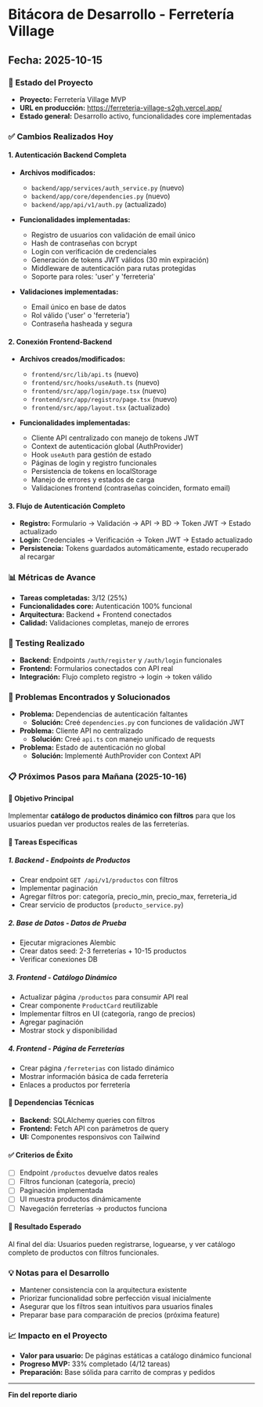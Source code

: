 # Bitácora de Desarrollo - Ferretería Village
## Fecha: 2025-10-15

### 🎯 Estado del Proyecto
- **Proyecto:** Ferretería Village MVP
- **URL en producción:** https://ferreteria-village-s2gh.vercel.app/
- **Estado general:** Desarrollo activo, funcionalidades core implementadas

### ✅ Cambios Realizados Hoy

#### 1. **Autenticación Backend Completa**
- **Archivos modificados:**
  - `backend/app/services/auth_service.py` (nuevo)
  - `backend/app/core/dependencies.py` (nuevo)
  - `backend/app/api/v1/auth.py` (actualizado)

- **Funcionalidades implementadas:**
  - Registro de usuarios con validación de email único
  - Hash de contraseñas con bcrypt
  - Login con verificación de credenciales
  - Generación de tokens JWT válidos (30 min expiración)
  - Middleware de autenticación para rutas protegidas
  - Soporte para roles: 'user' y 'ferreteria'

- **Validaciones implementadas:**
  - Email único en base de datos
  - Rol válido ('user' o 'ferreteria')
  - Contraseña hasheada y segura

#### 2. **Conexión Frontend-Backend**
- **Archivos creados/modificados:**
  - `frontend/src/lib/api.ts` (nuevo)
  - `frontend/src/hooks/useAuth.ts` (nuevo)
  - `frontend/src/app/login/page.tsx` (nuevo)
  - `frontend/src/app/registro/page.tsx` (nuevo)
  - `frontend/src/app/layout.tsx` (actualizado)

- **Funcionalidades implementadas:**
  - Cliente API centralizado con manejo de tokens JWT
  - Context de autenticación global (AuthProvider)
  - Hook `useAuth` para gestión de estado
  - Páginas de login y registro funcionales
  - Persistencia de tokens en localStorage
  - Manejo de errores y estados de carga
  - Validaciones frontend (contraseñas coinciden, formato email)

#### 3. **Flujo de Autenticación Completo**
- **Registro:** Formulario → Validación → API → BD → Token JWT → Estado actualizado
- **Login:** Credenciales → Verificación → Token JWT → Estado actualizado
- **Persistencia:** Tokens guardados automáticamente, estado recuperado al recargar

### 📊 Métricas de Avance
- **Tareas completadas:** 3/12 (25%)
- **Funcionalidades core:** Autenticación 100% funcional
- **Arquitectura:** Backend + Frontend conectados
- **Calidad:** Validaciones completas, manejo de errores

### 🧪 Testing Realizado
- **Backend:** Endpoints `/auth/register` y `/auth/login` funcionales
- **Frontend:** Formularios conectados con API real
- **Integración:** Flujo completo registro → login → token válido

### 🚨 Problemas Encontrados y Solucionados
- **Problema:** Dependencias de autenticación faltantes
  - **Solución:** Creé `dependencies.py` con funciones de validación JWT
- **Problema:** Cliente API no centralizado
  - **Solución:** Creé `api.ts` con manejo unificado de requests
- **Problema:** Estado de autenticación no global
  - **Solución:** Implementé AuthProvider con Context API

### 📋 Próximos Pasos para Mañana (2025-10-16)

#### 🎯 Objetivo Principal
Implementar **catálogo de productos dinámico con filtros** para que los usuarios puedan ver productos reales de las ferreterías.

#### 📝 Tareas Específicas

##### 1. **Backend - Endpoints de Productos**
- Crear endpoint `GET /api/v1/productos` con filtros
- Implementar paginación
- Agregar filtros por: categoría, precio_min, precio_max, ferreteria_id
- Crear servicio de productos (`producto_service.py`)

##### 2. **Base de Datos - Datos de Prueba**
- Ejecutar migraciones Alembic
- Crear datos seed: 2-3 ferreterías + 10-15 productos
- Verificar conexiones DB

##### 3. **Frontend - Catálogo Dinámico**
- Actualizar página `/productos` para consumir API real
- Crear componente `ProductCard` reutilizable
- Implementar filtros en UI (categoría, rango de precios)
- Agregar paginación
- Mostrar stock y disponibilidad

##### 4. **Frontend - Página de Ferreterías**
- Crear página `/ferreterias` con listado dinámico
- Mostrar información básica de cada ferretería
- Enlaces a productos por ferretería

#### 🔧 Dependencias Técnicas
- **Backend:** SQLAlchemy queries con filtros
- **Frontend:** Fetch API con parámetros de query
- **UI:** Componentes responsivos con Tailwind

#### ✅ Criterios de Éxito
- [ ] Endpoint `/productos` devuelve datos reales
- [ ] Filtros funcionan (categoría, precio)
- [ ] Paginación implementada
- [ ] UI muestra productos dinámicamente
- [ ] Navegación ferreterías → productos funciona

#### 🎯 Resultado Esperado
Al final del día: Usuarios pueden registrarse, loguearse, y ver catálogo completo de productos con filtros funcionales.

### 💡 Notas para el Desarrollo
- Mantener consistencia con la arquitectura existente
- Priorizar funcionalidad sobre perfección visual inicialmente
- Asegurar que los filtros sean intuitivos para usuarios finales
- Preparar base para comparación de precios (próxima feature)

### 📈 Impacto en el Proyecto
- **Valor para usuario:** De páginas estáticas a catálogo dinámico funcional
- **Progreso MVP:** 33% completado (4/12 tareas)
- **Preparación:** Base sólida para carrito de compras y pedidos

---
**Fin del reporte diario**